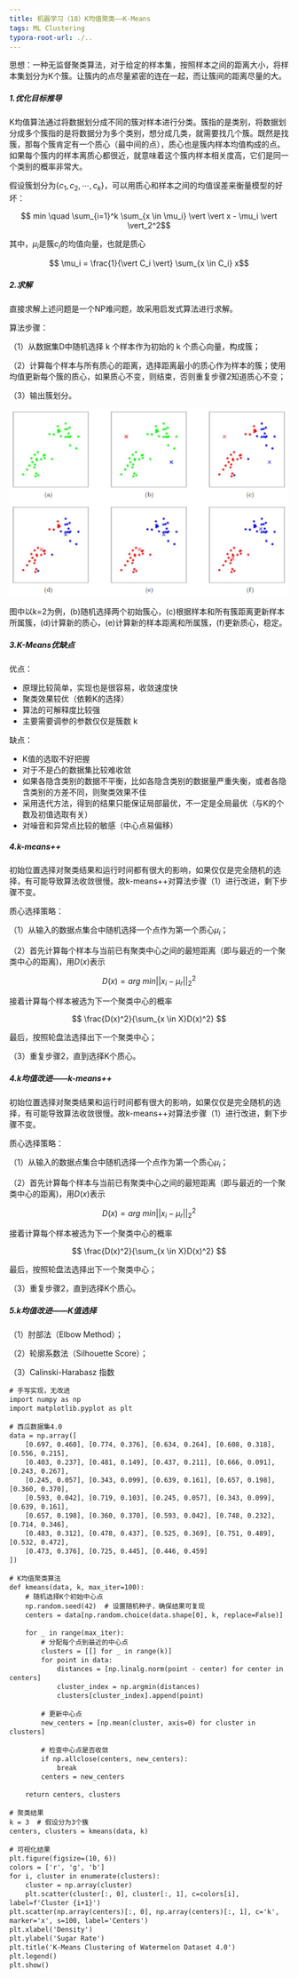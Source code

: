 ```yaml
---
title: 机器学习（18）K均值聚类——K-Means
tags: ML Clustering
typora-root-url: ./..
---
```


思想：一种无监督聚类算法，对于给定的样本集，按照样本之间的距离大小，将样本集划分为K个簇。让簇内的点尽量紧密的连在一起，而让簇间的距离尽量的大。

<!--more-->

##### 1.优化目标推导

K均值算法通过将数据划分成不同的簇对样本进行分类。簇指的是类别，将数据划分成多个簇指的是将数据分为多个类别，想分成几类，就需要找几个簇。既然是找簇，那每个簇肯定有一个质心（最中间的点），质心也是簇内样本均值构成的点。如果每个簇内的样本离质心都很近，就意味着这个簇内样本相关度高，它们是同一个类别的概率非常大。

假设簇划分为$\lbrace c_1, c_2,\cdots,c_k \rbrace$，可以用质心和样本之间的均值误差来衡量模型的好坏：

$$ min \quad \sum_{i=1}^k \sum_{x \in \mu_i} \vert \vert x - \mu_i \vert \vert_2^2$$

其中，$\mu_i$是簇$c_i$的均值向量，也就是质心

$$ \mu_i = \frac{1}{\vert C_i \vert} \sum_{x \in C_i} x$$

##### 2.求解

直接求解上述问题是一个NP难问题，故采用启发式算法进行求解。

算法步骤：

（1）从数据集D中随机选择 k 个样本作为初始的 k 个质心向量，构成簇；

（2）计算每个样本与所有质心的距离，选择距离最小的质心作为样本的簇；使用均值更新每个簇的质心，如果质心不变，则结束，否则重复步骤2知道质心不变；

（3）输出簇划分。

![](/assets/images/Kmeans/one.png)

图中以k=2为例，(b)随机选择两个初始簇心，(c)根据样本和所有簇距离更新样本所属簇，(d)计算新的质心，(e)计算新的样本距离和所属簇，(f)更新质心，稳定。

##### 3.K-Means优缺点

优点：
- 原理比较简单，实现也是很容易，收敛速度快
- 聚类效果较优（依赖K的选择）
- 算法的可解释度比较强
- 主要需要调参的参数仅仅是簇数 k

缺点：
- K值的选取不好把握
- 对于不是凸的数据集比较难收敛
- 如果各隐含类别的数据不平衡，比如各隐含类别的数据量严重失衡，或者各隐含类别的方差不同，则聚类效果不佳
- 采用迭代方法，得到的结果只能保证局部最优，不一定是全局最优（与K的个数及初值选取有关）
- 对噪音和异常点比较的敏感（中心点易偏移）

##### 4.k-means++

初始位置选择对聚类结果和运行时间都有很大的影响，如果仅仅是完全随机的选择，有可能导致算法收敛很慢。故k-means++对算法步骤（1）进行改进，剩下步骤不变。

质心选择策略：

（1）从输入的数据点集合中随机选择一个点作为第一个质心$\mu_i$；

（2）首先计算每个样本与当前已有聚类中心之间的最短距离（即与最近的一个聚类中心的距离)，用$D(x)$表示

$$ D(x) = arg\ min \vert \vert x_i-\mu_r \vert \vert_2^2 $$

接着计算每个样本被选为下一个聚类中心的概率

$$ \frac{D(x)^2}{\sum_{x \in X}D(x)^2} $$

最后，按照轮盘法选择出下一个聚类中心；

（3）重复步骤2，直到选择K个质心。

##### 4.k均值改进——k-means++

初始位置选择对聚类结果和运行时间都有很大的影响，如果仅仅是完全随机的选择，有可能导致算法收敛很慢。故k-means++对算法步骤（1）进行改进，剩下步骤不变。

质心选择策略：

（1）从输入的数据点集合中随机选择一个点作为第一个质心$\mu_i$；

（2）首先计算每个样本与当前已有聚类中心之间的最短距离（即与最近的一个聚类中心的距离)，用$D(x)$表示

$$ D(x) = arg\ min \vert \vert x_i-\mu_r \vert \vert_2^2 $$

接着计算每个样本被选为下一个聚类中心的概率

$$ \frac{D(x)^2}{\sum_{x \in X}D(x)^2} $$

最后，按照轮盘法选择出下一个聚类中心；

（3）重复步骤2，直到选择K个质心。

##### 5.k均值改进——K值选择

（1）肘部法（Elbow Method）；

（2）轮廓系数法（Silhouette Score）；

（3）Calinski-Harabasz 指数

~~~
# 手写实现，无改进
import numpy as np
import matplotlib.pyplot as plt

# 西瓜数据集4.0
data = np.array([
    [0.697, 0.460], [0.774, 0.376], [0.634, 0.264], [0.608, 0.318], [0.556, 0.215],
    [0.403, 0.237], [0.481, 0.149], [0.437, 0.211], [0.666, 0.091], [0.243, 0.267],
    [0.245, 0.057], [0.343, 0.099], [0.639, 0.161], [0.657, 0.198], [0.360, 0.370],
    [0.593, 0.042], [0.719, 0.103], [0.245, 0.057], [0.343, 0.099], [0.639, 0.161],
    [0.657, 0.198], [0.360, 0.370], [0.593, 0.042], [0.748, 0.232], [0.714, 0.346],
    [0.483, 0.312], [0.478, 0.437], [0.525, 0.369], [0.751, 0.489], [0.532, 0.472],
    [0.473, 0.376], [0.725, 0.445], [0.446, 0.459]
])

# K均值聚类算法
def kmeans(data, k, max_iter=100):
    # 随机选择K个初始中心点
    np.random.seed(42)  # 设置随机种子，确保结果可复现
    centers = data[np.random.choice(data.shape[0], k, replace=False)]
    
    for _ in range(max_iter):
        # 分配每个点到最近的中心点
        clusters = [[] for _ in range(k)]
        for point in data:
            distances = [np.linalg.norm(point - center) for center in centers]
            cluster_index = np.argmin(distances)
            clusters[cluster_index].append(point)
        
        # 更新中心点
        new_centers = [np.mean(cluster, axis=0) for cluster in clusters]
        
        # 检查中心点是否收敛
        if np.allclose(centers, new_centers):
            break
        centers = new_centers
    
    return centers, clusters

# 聚类结果
k = 3  # 假设分为3个簇
centers, clusters = kmeans(data, k)

# 可视化结果
plt.figure(figsize=(10, 6))
colors = ['r', 'g', 'b']
for i, cluster in enumerate(clusters):
    cluster = np.array(cluster)
    plt.scatter(cluster[:, 0], cluster[:, 1], c=colors[i], label=f'Cluster {i+1}')
plt.scatter(np.array(centers)[:, 0], np.array(centers)[:, 1], c='k', marker='x', s=100, label='Centers')
plt.xlabel('Density')
plt.ylabel('Sugar Rate')
plt.title('K-Means Clustering of Watermelon Dataset 4.0')
plt.legend()
plt.show()
~~~

